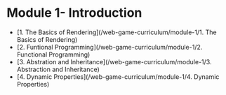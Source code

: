 # Module 1- Introduction

* [1. The Basics of Rendering](/web-game-curriculum/module-1/1. The Basics of Rendering)
* [2. Funtional Programming](/web-game-curriculum/module-1/2. Functional Programming)
* [3. Abstration and Inheritance](/web-game-curriculum/module-1/3. Abstraction and Inheritance)
* [4. Dynamic Properties](/web-game-curriculum/module-1/4. Dynamic Properties)
